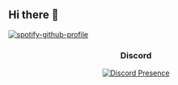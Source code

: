 ## Hi there 👋
[![spotify-github-profile](https://spotify-github-profile.vercel.app/api/view?uid=ggz3a90bc1awbcpwj8pc07r89&cover_image=true&theme=default&show_offline=false&background_color=121212&interchange=false)](https://github.com/kittinan/spotify-github-profile)
<h3 align="center">Discord</h3>
<p align="center">
  <a href="https://discord.com/users/403253236968194068">
    <img src="https://lanyard.cnrad.dev/api/403253236968194068" alt="Discord Presence" />
  </a>
</p>
<!--
**CodeCheck1107/codecheck1107** is a ✨ _special_ ✨ repository because its `README.md` (this file) appears on your GitHub profile.

Here are some ideas to get you started:

- 🔭 I’m currently working on ...
- 🌱 I’m currently learning ...
- 👯 I’m looking to collaborate on ...
- 🤔 I’m looking for help with ...
- 💬 Ask me about ...
- 📫 How to reach me: ...
- 😄 Pronouns: ...
- ⚡ Fun fact: ...
-->
